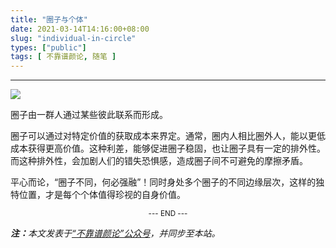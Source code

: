 ```yaml
---
title: "圈子与个体"
date: 2021-03-14T14:16:00+08:00
slug: "individual-in-circle"
types: ["public"]
tags: [ 不靠谱颜论, 随笔 ]
---
```


---

<img src="images/2021-03-14/cover.png" style="max-width:300px"/>

圈子由一群人通过某些彼此联系而形成。

圈子可以通过对特定价值的获取成本来界定。通常，圈内人相比圈外人，能以更低成本获得更高价值。这种利差，能够促进圈子稳固，也让圈子具有一定的排外性。而这种排外性，会加剧人们的错失恐惧感，造成圈子间不可避免的摩擦矛盾。

平心而论，“圈子不同，何必强融”！同时身处多个圈子的不同边缘层次，这样的独特位置，才是每个个体值得珍视的自身价值。

<center><small>--- END ---</small></center>

<i><b>注：</b>本文发表于[“不靠谱颜论”公众号](https://mp.weixin.qq.com/s/9PsUraj1KPVFl-_fsOy0tg)，并同步至本站。</i>
